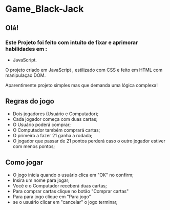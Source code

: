 # Game_Black-Jack
## Olá!  

### Este Projeto foi feito com intuito de fixar e  aprimorar habilidades em :
 - JavaScript.

O projeto criado em JavaScript , estilizado com CSS e  feito em HTML  com manipulaçao DOM. 
 
Aparentimente projeto simples mas que demanda uma lógica complexa!

## Regras do jogo 
- Dois jogadores (Usuário e Computador);
- Cada jogador começa com duas cartas;
- O Usuário poderá comprar;
- O Computador também comprará cartas;
- O primeiro a fazer 21 ganha a rodada;
- O jogador que passar de 21 pontos perderá caso o outro jogador estiver com menos pontos;

## Como jogar 
- O jogo inicia quando o usuário clica em "OK" no confirm;
- Insira um nome para jogar;
- Você e o Computador receberá duas cartas; 
- Para comprar cartas clique no botão "Comprar cartas"
- Para para jogo clique em "Para jogo"
- se o usuário clicar em "cancelar" o jogo terminar,